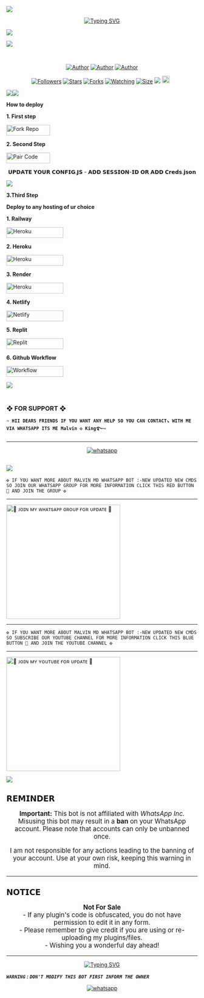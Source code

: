 <a><img src='https://i.imgur.com/LyHic3i.gif'/>

</p> <p align="center">
<a href="https://git.io/typing-svg"><img src="https://readme-typing-svg.demolab.com?font=Rubik+Dirt&size=65&pause=1000&color=F72C3F&background=FF20A500&center=true&vCenter=true&width=1000&height=150&lines=MALVIN+MD;MADE+BY+MALVIN+KING" alt="Typing SVG" /></a>

<a><img src='https://i.imgur.com/LyHic3i.gif'/>

<img align="center" height="auto"
src="https://cardivo.vercel.app/api?name=MALVIN%20MD&description=🥂THE%20WORLD%20BEST%20WHATSAPP%20BOT%★%20CREATED%20BY%20MALVIN%20KING♥️&image=https://files.catbox.moe/20y1gs.jpg?v=4&backgroundColor=%23ecf0f1&github=kingmalvn&pattern=leaf&colorPattern=%23eaeaea"/>

<br>

   </p>
<p align="center">
<a href="https://github.com/kingmalvn"><img title="Author" src="https://img.shields.io/badge/kingmalvn-black?style=for-the-badge&logo=Github"></a> <a href="https://youtube.com/@malvintech2"><img title="Author" src="https://img.shields.io/badge/YOUTUBE SUBSCRIBE-red?style=for-the-badge&logo=youtube"></a> <a href="https://wa.me/263714757857"><img title="Author" src="https://img.shields.io/badge/Contact Me-black?style=for-the-badge&logo=whatsapp"></a>
<p/> 

 <p align="center">
<a href="https://github.com/kingmalvn/followers"><img title="Followers" src="https://img.shields.io/github/followers/kingmalvn?color=red&style=flat-square"></a>
<a href="https://github.com/kingmalvn/MALVIN-MD/stargazers/"><img title="Stars" src="https://img.shields.io/github/stars/kingmalvn/MALVIN-MD?color=blue&style=flat-square"></a>
<a href="https://github.com/kingmalvn/MALVIN-MD/network/members"><img title="Forks" src="https://img.shields.io/github/forks/kingmalvn/MALVIN-MD?color=blue&style=flat-square"></a>
<a href="https://github.com/kingmalvn/MALVIN-MD/watchers"><img title="Watching" src="https://img.shields.io/github/watchers/kingmalvn/MALVIN-MD?label=Watchers&color=blue&style=flat-square"></a>
<a href="https://github.com/kingmalvn/MALVIN-MD/"><img title="Size" src="https://img.shields.io/github/repo-size/kingmalvn/MALVIN-MD?style=flat-square&color=green"></a>
<a href="https://hits.seeyoufarm.com"><img src="https://hits.seeyoufarm.com/api/count/incr/badge.svg?url=https%3A%2F%2Fgithub.com%2Fkingmalvn%2FMALVIN-MD&count_bg=%2379C83D&title_bg=%23555555&icon=probot.svg&icon_color=%2300FF6D&title=hits&edge_flat=false"/></a>
<a href="https://github.com/kingmalvn/MALVIN-MD/graphs/commit-activity"><img height="20" src="https://img.shields.io/badge/Maintained%3F-yes-green.svg"></a>&nbsp;&nbsp;
</p>
<p align='center'>
    </p>
<a><img src='https://i.imgur.com/LyHic3i.gif'/></a><a><img src='https://i.imgur.com/LyHic3i.gif'/></a>



**How to deploy**

**1. First step**


<p align="left">
<a href='https://github.com/kingmalvn/MALVIN-MD/fork' target="_blank"><img alt='Fork Repo' src='https://img.shields.io/badge/-Fork Repo-grey?style=for-the-badge&logo=github&logoColor=white'/< width=115 height=28/p></a>
   
**2. Second Step**

<p align="left">
<a href='https://express-pairing-code2-1.onrender.com/' target="_blank"><img alt='Pair Code' src='https://img.shields.io/badge/-Pair Code-darkgreen?style=for-the-badge&logo=Whatsapp&logoColor=white'/< width=115 height=28/p></a>

<p align="center"> 𝗨𝗣𝗗𝗔𝗧𝗘 𝗬𝗢𝗨𝗥 𝗖𝗢𝗡𝗙𝗜𝗚.𝗝𝗦 - 𝗔𝗗𝗗 𝗦𝗘𝗦𝗦𝗜𝗢𝗡-𝗜𝗗 𝗢𝗥 𝗔𝗗𝗗 𝗖𝗿𝗲𝗱𝘀.𝗷𝘀𝗼𝗻</p>

<a><img src='https://i.imgur.com/LyHic3i.gif'/>


**3.Third Step**

**Deploy to any hosting of ur choice**

**1. Railway**

<p align="left">
<a href='https://railway.app/new' target="_blank"><img alt='Heroku' src='https://img.shields.io/badge/-railway deploy-red?style=for-the-badge&logo=railway&logoColor=white'/< width=150 height=28/p></a>
   
**2. Heroku**
   
<p align="left">
<a href='https://signup.heroku.com/' target="_blank"><img alt='Heroku' src='https://img.shields.io/badge/-heroku ‎ deploy-blue?style=for-the-badge&logo=heroku&logoColor=white'/< width=150 height=28/p></a>
   
**3. Render**

<p align="left">
<a href='https://dashboard.render.com/web/new' target="_blank"><img alt='Heroku' src='https://img.shields.io/badge/-Render deploy-black?style=for-the-badge&logo=render&logoColor=white'/< width=150 height=28/p></a>

**4. Netlify**

<p align="left">
<a href='https://app.netlify.com/' target="_blank"><img alt='Netlify' src='https://img.shields.io/badge/-Netlify Deploy-blue?style=for-the-badge&logo=netlify&logoColor=white'/< width=150 height=28/p></a> 

**5. Replit**

<p align="left">
<a href='https://replit.com/~' target="_blank"><img alt='Replit' src='https://img.shields.io/badge/-Replit Deploy-blue?style=for-the-badge&logo=replit&logoColor=white'/< width=150 height=28/p></a> 
   
**6. Github Workflow**

<p align="left">
  <a href='https://github.com/kingmalvn/MALVIN-MD/blob/main/WORKFLOW.md' target="_blank">
    <img alt='Workflow' src='https://img.shields.io/badge/-WorkFlow%20Deploy-blue?style=for-the-badge&logo=github&logoColor=white' width="150" height="28"/>
  </a>

<a><img src='https://i.imgur.com/LyHic3i.gif'/>


 ### <br> ❖ FOR SUPPORT ❖

**`➩ HII DEARS FRIENDS IF YOU WANT ANY HELP SO YOU CAN CONTACT↘︎ WITH ME VIA WHATSAPP ITS ME Malvin ✠ King࿐➺`**

-------

<p align="center">
  <a href="https://wa.me/+263776388689?text=*ʜɪɪ+ᴍᴀʟᴠɪɴ--+ɪ+ɴᴇᴇᴅ+ʜᴇʟᴘ!.+ɪ+ᴍᴇssᴀɢᴇᴅ+ʏᴏᴜ+ғʀᴏᴍ+ᴍᴀʟᴠɪɴ-ᴍᴅ+ʀᴇᴘᴏ!!*" target="_blank">
    <img alt="whatsapp" src="https://img.shields.io/badge/ Whatsapp -25D366?style=for-the-badge&logo=whatsapp&logoColor=white" />

<a><img src='https://i.imgur.com/LyHic3i.gif'/>  
----------    

`✠ IF YOU WANT MORE ABOUT MALVIN MD WHATSAPP BOT :-NEW UPDATED NEW CMDS SO JOIN OUR WHATSAPP GROUP FOR MORE INFORMATION CLICK THIS RED BUTTON 🔳 AND JOIN THE GROUP ✠`

---------

<a href="https://whatsapp.com/channel/0029Vac8SosLY6d7CAFndv3Z"><img src="https://img.shields.io/badge/%F0%9F%8E%89%20ᴊᴏɪɴ%20ᴏᴜʀ%20ᴡʜᴀᴛsᴀᴘᴘ%20ᴄʜᴀɴɴᴇʟ-red" alt="🔰 ᴊᴏɪɴ ᴍʏ ᴡʜᴀᴛsᴀᴘᴘ ɢʀᴏᴜᴘ ғᴏʀ ᴜᴘᴅᴀᴛᴇ 🔰" width="300"></a>

-----------

`✠ IF YOU WANT MORE ABOUT MALVIN MD WHATSAPP BOT :-NEW UPDATED NEW CMDS SO SUBSCRIBE OUR YOUTUBE CHANNEL FOR MORE INFORMATION CLICK THIS BLUE BUTTON 🔳 AND JOIN THE YOUTUBE CHANNEL ✠`

----------

<a href="https://youtube.com/@malvintech2"><img src="https://img.shields.io/badge/%F0%9F%8E%89%20ᴊᴏɪɴ%20ᴏᴜʀ%20ʏᴏᴜᴛᴜʙᴇ%20ᴄʜᴀɴɴᴇʟ-blue" alt="🔰 ᴊᴏɪɴ ᴍʏ ʏᴏᴜᴛᴜʙᴇ ғᴏʀ ᴜᴘᴅᴀᴛᴇ 🔰" width="300"></a>

<a><img src='https://i.imgur.com/LyHic3i.gif'/>

<h2 align="left">𝗥𝗘𝗠𝗜𝗡𝗗𝗘𝗥</h2>
<p style="text-align: center; font-size: 1.2em;">
  <strong>Important:</strong> This bot is not affiliated with <em>WhatsApp Inc.</em> 
  Misusing this bot may result in a <strong>ban</strong> on your WhatsApp account. 
  Please note that accounts can only be unbanned once.
</p>
<p style="text-align: center; font-size: 1.2em;">
  I am not responsible for any actions leading to the banning of your account. 
  Use at your own risk, keeping this warning in mind.
</p>

***
<h2 align="left">𝗡𝗢𝗧𝗜𝗖𝗘</h2>
<p style="text-align: center; font-size: 1.2em;">
  <strong>Not For Sale</strong><br>
  - If any plugin's code is obfuscated, you do not have permission to edit it in any form.<br>
  - Please remember to give credit if you are using or re-uploading my plugins/files.<br>
  - Wishing you a wonderful day ahead! 
</p>
    
***

</div>



</p> <p align="center">
<a href="https://git.io/typing-svg"><img src="https://readme-typing-svg.demolab.com?font=Rubik+Dirt&size=65&pause=1000&color=F89C75F&background=FF20A500&center=true&vCenter=true&width=1000&height=150&lines=THANK+YOU;FOR+USIN+MALVIN+MD" alt="Typing SVG" /></a>


***`WARNING` : `DON'T MODIFY THIS BOT FIRST INFORM THE OWNER`***

<p align="center">
  <a href="https://wa.me/+263776388689?text=*ʜɪɪ+ᴍᴀʟᴠɪɴ--+ɪ+ɴᴇᴇᴅ+ʜᴇʟᴘ!.+ɪ+ᴍᴇssᴀɢᴇᴅ+ʏᴏᴜ+ғʀᴏᴍ+ᴍᴀʟᴠɪɴ-ᴍᴅ+ʀᴇᴘᴏ!!*" target="_blank">
    <img alt="whatsapp" src="https://img.shields.io/badge/ Whatsapp -black?style=for-the-badge&logo=whatsapp&logoColor=white" />
